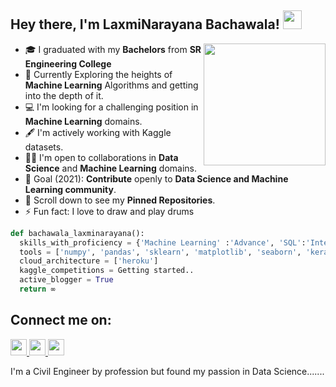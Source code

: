 ## Hey there, I'm LaxmiNarayana Bachawala! <img src="https://raw.githubusercontent.com/iampavangandhi/iampavangandhi/master/gifs/Hi.gif" width="30px"></h2>
<img align='right' src="https://i.pinimg.com/originals/fe/a5/55/fea5551b05708e4b12ceb81a91728687.gif" width="195">


- 🎓 I graduated with my **Bachelors** from **SR Engineering College**
- 🌱 Currently Exploring the heights of **Machine Learning** Algorithms and getting into the depth of it.
- 💻 I'm looking for a challenging position in **Machine Learning** domains.
- 🖋️ I'm actively working with Kaggle datasets.
- 🤝🏻 I'm open to collaborations in **Data Science** and **Machine Learning** domains.
- 🎯 Goal (2021): **Contribute** openly to **Data Science and Machine Learning community**.
- 📌 Scroll down to see my **Pinned Repositories**.
- ⚡  Fun fact: I love to draw and play drums


```python
def bachawala_laxminarayana():
  skills_with_proficiency = {'Machine Learning' :'Advance', 'SQL':'Intermidiate', 'tableau':'Intermidiate', 'Excel':'Intermidiate',}
  tools = ['numpy', 'pandas', 'sklearn', 'matplotlib', 'seaborn', 'keras', 'flask', 'tableau', 'autocad']
  cloud_architecture = ['heroku']
  kaggle_competitions = Getting started..
  active_blogger = True
  return ∞
```

## Connect me on:

<a href="https://www.linkedin.com/in/laxmi-narayana-bachawala/" target="_blank">
<img src="https://cdn.jsdelivr.net/npm/simple-icons@v3/icons/linkedin.svg" width="26" height="26"  target = "_blank" />
</a>


<a href="https://luckybachawala.medium.com/" target="_blank">
<img src="https://cdn.jsdelivr.net/npm/simple-icons@v3/icons/instagram.svg" width="26" height="26" target = "_blank" />
</a>


<a href="https://luckybachawala.medium.com/" target="_blank">
<img src="https://cdn3.iconfinder.com/data/icons/social-media-black-white-2/1151/Medium_logo_-_black-512.png" width="26" height="26" target = "_blank" />
</a>

I'm a Civil Engineer by profession but found my passion in Data Science.......
